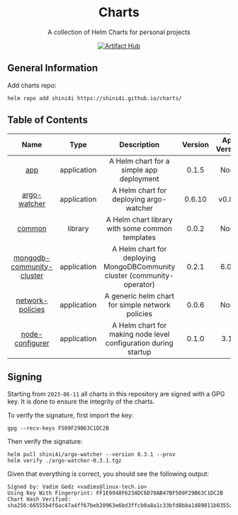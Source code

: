 <div align="center">

# Charts
A collection of Helm Charts for personal projects

[![Artifact Hub](https://img.shields.io/endpoint?url=https://artifacthub.io/badge/repository/shini4i)](https://artifacthub.io/packages/search?repo=shini4i)

</div>

## General Information
Add charts repo:
```
helm repo add shini4i https://shini4i.github.io/charts/
```

## Table of Contents
<!-- table_start -->
|                                                 Name                                                |     Type    |                               Description                                | Version | App Version |
|:---------------------------------------------------------------------------------------------------:|:-----------:|:------------------------------------------------------------------------:|:-------:|:-----------:|
|                       [app](https://artifacthub.io/packages/helm/shini4i/app)                       | application |                 A Helm chart for a simple app deployment                 |  0.1.5  |     None    |
|              [argo-watcher](https://artifacthub.io/packages/helm/shini4i/argo-watcher)              | application |                 A Helm chart for deploying argo-watcher                  |  0.6.10 |    v0.8.4   |
|                    [common](https://artifacthub.io/packages/helm/shini4i/common)                    |   library   |             A Helm chart library with some common templates              |  0.0.2  |     None    |
| [mongodb-community-cluster](https://artifacthub.io/packages/helm/shini4i/mongodb-community-cluster) | application | A Helm chart for deploying MongoDBCommunity cluster (community-operator) |  0.2.1  |    6.0.2    |
|          [network-policies](https://artifacthub.io/packages/helm/shini4i/network-policies)          | application |             A generic helm chart for simple network policies             |  0.0.6  |     None    |
|           [node-configurer](https://artifacthub.io/packages/helm/shini4i/node-configurer)           | application |     A Helm chart for making node level configuration during startup      |  0.1.0  |     3.18    |
<!-- table_end -->

## Signing
Starting from `2023-06-11` all charts in this repository are signed with a GPG key. It is done to ensure the integrity of the charts.

To verify the signature, first import the key:
```
gpg --recv-keys F509F29B63C1DC2B
```

Then verify the signature:
```
helm pull shini4i/argo-watcher --version 0.3.1 --prov
helm verify ./argo-watcher-0.3.1.tgz
```

Given that everything is correct, you should see the following output:
```
Signed by: Vadim Gedz <vadims@linux-tech.io>
Using Key With Fingerprint: FF1E9948F6234DC6D70AB47BF509F29B63C1DC2B
Chart Hash Verified: sha256:66555b4f6ac47a4ff67beb20963e6bd3ffcb0a8a1c33bfd8bba1d89011b0355a
```
